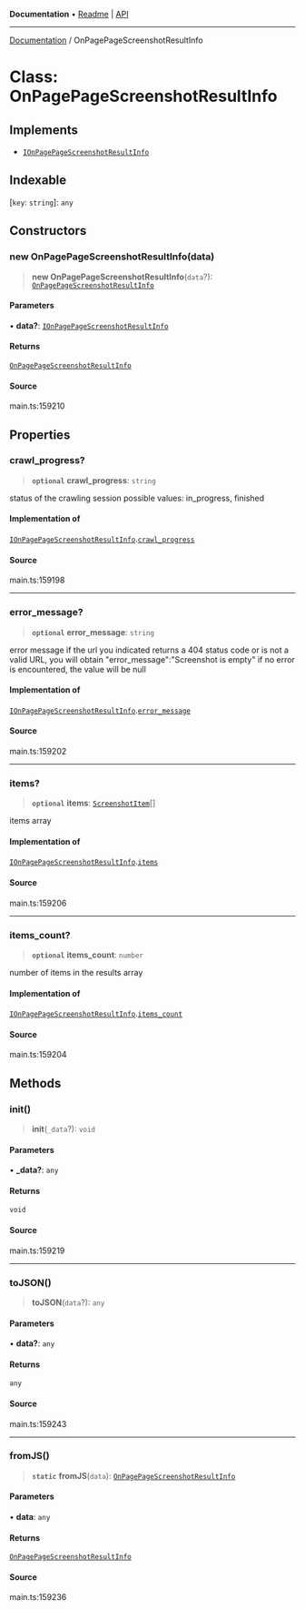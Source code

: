 **Documentation** • [Readme](../README.md) \| [API](../globals.md)

***

[Documentation](../README.md) / OnPagePageScreenshotResultInfo

# Class: OnPagePageScreenshotResultInfo

## Implements

- [`IOnPagePageScreenshotResultInfo`](../interfaces/IOnPagePageScreenshotResultInfo.md)

## Indexable

 \[`key`: `string`\]: `any`

## Constructors

### new OnPagePageScreenshotResultInfo(data)

> **new OnPagePageScreenshotResultInfo**(`data`?): [`OnPagePageScreenshotResultInfo`](OnPagePageScreenshotResultInfo.md)

#### Parameters

• **data?**: [`IOnPagePageScreenshotResultInfo`](../interfaces/IOnPagePageScreenshotResultInfo.md)

#### Returns

[`OnPagePageScreenshotResultInfo`](OnPagePageScreenshotResultInfo.md)

#### Source

main.ts:159210

## Properties

### crawl\_progress?

> **`optional`** **crawl\_progress**: `string`

status of the crawling session
possible values: in_progress, finished

#### Implementation of

[`IOnPagePageScreenshotResultInfo`](../interfaces/IOnPagePageScreenshotResultInfo.md).[`crawl_progress`](../interfaces/IOnPagePageScreenshotResultInfo.md#crawl_progress)

#### Source

main.ts:159198

***

### error\_message?

> **`optional`** **error\_message**: `string`

error message
if the url you indicated returns a 404 status code or is not a valid URL, you will obtain "error_message":"Screenshot is empty"
if no error is encountered, the value will be null

#### Implementation of

[`IOnPagePageScreenshotResultInfo`](../interfaces/IOnPagePageScreenshotResultInfo.md).[`error_message`](../interfaces/IOnPagePageScreenshotResultInfo.md#error_message)

#### Source

main.ts:159202

***

### items?

> **`optional`** **items**: [`ScreenshotItem`](ScreenshotItem.md)[]

items array

#### Implementation of

[`IOnPagePageScreenshotResultInfo`](../interfaces/IOnPagePageScreenshotResultInfo.md).[`items`](../interfaces/IOnPagePageScreenshotResultInfo.md#items)

#### Source

main.ts:159206

***

### items\_count?

> **`optional`** **items\_count**: `number`

number of items in the results array

#### Implementation of

[`IOnPagePageScreenshotResultInfo`](../interfaces/IOnPagePageScreenshotResultInfo.md).[`items_count`](../interfaces/IOnPagePageScreenshotResultInfo.md#items_count)

#### Source

main.ts:159204

## Methods

### init()

> **init**(`_data`?): `void`

#### Parameters

• **\_data?**: `any`

#### Returns

`void`

#### Source

main.ts:159219

***

### toJSON()

> **toJSON**(`data`?): `any`

#### Parameters

• **data?**: `any`

#### Returns

`any`

#### Source

main.ts:159243

***

### fromJS()

> **`static`** **fromJS**(`data`): [`OnPagePageScreenshotResultInfo`](OnPagePageScreenshotResultInfo.md)

#### Parameters

• **data**: `any`

#### Returns

[`OnPagePageScreenshotResultInfo`](OnPagePageScreenshotResultInfo.md)

#### Source

main.ts:159236
